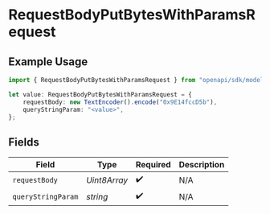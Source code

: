 # RequestBodyPutBytesWithParamsRequest

## Example Usage

```typescript
import { RequestBodyPutBytesWithParamsRequest } from "openapi/sdk/models/operations";

let value: RequestBodyPutBytesWithParamsRequest = {
    requestBody: new TextEncoder().encode("0x9E14fccD5b"),
    queryStringParam: "<value>",
};
```

## Fields

| Field              | Type               | Required           | Description        |
| ------------------ | ------------------ | ------------------ | ------------------ |
| `requestBody`      | *Uint8Array*       | :heavy_check_mark: | N/A                |
| `queryStringParam` | *string*           | :heavy_check_mark: | N/A                |